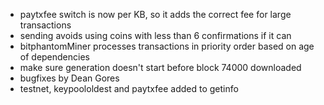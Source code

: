 * paytxfee switch is now per KB, so it adds the correct fee for large transactions
* sending avoids using coins with less than 6 confirmations if it can
* bitphantomMiner processes transactions in priority order based on age of dependencies
* make sure generation doesn't start before block 74000 downloaded
* bugfixes by Dean Gores
* testnet, keypoololdest and paytxfee added to getinfo
